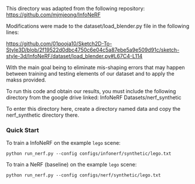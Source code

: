 This directory was adapted from the following repository: https://github.com/mjmjeong/InfoNeRF

Modifications were made to the dataset/load_blender.py file in the following lines:

https://github.com/01pooja10/Sketch2D-To-Style3D/blob/2f19522d0dbc4750c6e04c5a87ebe5a9e509d91c/sketch-style-3d/InfoNeRF/dataset/load_blender.py#L67C4-L114


With the main goal being to eliminate mis-shaping errors that may happen between training and testing elements of our dataset and to apply the makss provided. 

To run this code and obtain our results, you must include the following directory from the google drive linked: InfoNeRF Datasets/nerf_synthetic 

To enter this directory here, create a directory named data and copy the nerf_synthetic directory there. 

### Quick Start 

To train a InfoNeRF on the example `lego` scene:
```
python run_nerf.py --config configs/infonerf/synthetic/lego.txt
```

To train a NeRF (baseline) on the example `lego` scene:
```
python run_nerf.py --config configs/nerf/synthetic/lego.txt
```
